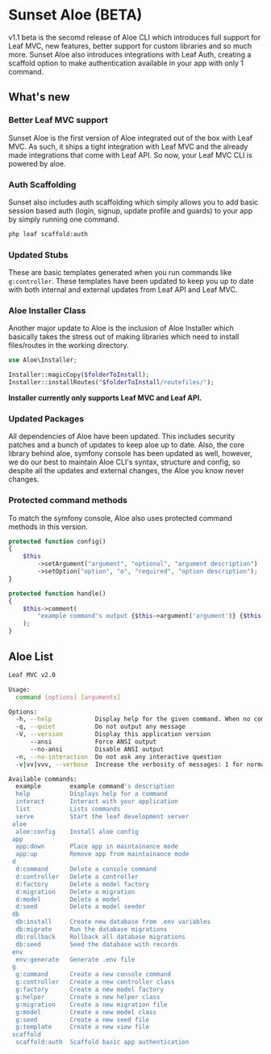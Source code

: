 # Sunset Aloe (BETA)

v1.1 beta is the secomd release of Aloe CLI which introduces full support for Leaf MVC, new features, better support for custom libraries and so much more. Sunset Aloe also introduces integrations with Leaf Auth, creating a scaffold option to make authentication available in your app with only 1 command.

## What's new

### Better Leaf MVC support

Sunset Aloe is the first version of Aloe integrated out of the box with Leaf MVC. As such, it ships a tight integration with Leaf MVC and the already made integrations that come with Leaf API. So now, your Leaf MVC CLI is powered by aloe.

### Auth Scaffolding

Sunset also includes auth scaffolding which simply allows you to add basic session based auth (login, signup, update profile and guards) to your app by simply running one command.

```bash
php leaf scaffold:auth
```

### Updated Stubs

These are basic templates generated when you run commands like `g:controller`. These templates have been updated to keep you up to date with both internal and external updates from Leaf API and Leaf MVC.

### Aloe Installer Class

Another major update to Aloe is the inclusion of Aloe Installer which basically takes the stress out of making libraries which need to install files/routes in the working directory.

```php
use Aloe\Installer;

Installer::magicCopy($folderToInstall);
Installer::installRoutes("$folderToInstall/routefiles/");
```

**Installer currently only supports Leaf MVC and Leaf API.**

### Updated Packages

All dependencies of Aloe have been updated. This includes security patches and a bunch of updates to keep aloe up to date. Also, the core library behind aloe, symfony console has been updated as well, however, we do our best to maintain Aloe CLI's syntax, structure and config, so despite all the updates and external changes, the Aloe you know never changes.

### Protected command methods

To match the symfony console, Aloe also uses protected command methods in this version.

```php
protected function config()
{
    $this
        ->setArgument("argument", "optional", "argument description")
        ->setOption("option", "o", "required", "option description");
}

protected function handle()
{
    $this->comment(
        "example command's output {$this->argument('argument')} {$this->option('option')}"
    );
}
```

## Aloe List

```bash
Leaf MVC v2.0

Usage:
  command [options] [arguments]

Options:
  -h, --help            Display help for the given command. When no command is given display help for the list command
  -q, --quiet           Do not output any message
  -V, --version         Display this application version
      --ansi            Force ANSI output
      --no-ansi         Disable ANSI output
  -n, --no-interaction  Do not ask any interactive question
  -v|vv|vvv, --verbose  Increase the verbosity of messages: 1 for normal output, 2 for more verbose output and 3 for debug

Available commands:
  example        example command's description
  help           Displays help for a command
  interact       Interact with your application
  list           Lists commands
  serve          Start the leaf development server
 aloe
  aloe:config    Install aloe config
 app
  app:down       Place app in maintainance mode
  app:up         Remove app from maintainance mode
 d
  d:command      Delete a console command
  d:controller   Delete a controller
  d:factory      Delete a model factory
  d:migration    Delete a migration
  d:model        Delete a model
  d:seed         Delete a model seeder
 db
  db:install     Create new database from .env variables
  db:migrate     Run the database migrations
  db:rollback    Rollback all database migrations
  db:seed        Seed the database with records
 env
  env:generate   Generate .env file
 g
  g:command      Create a new console command
  g:controller   Create a new controller class
  g:factory      Create a new model factory
  g:helper       Create a new helper class
  g:migration    Create a new migration file
  g:model        Create a new model class
  g:seed         Create a new seed file
  g:template     Create a new view file
 scaffold
  scaffold:auth  Scaffold basic app authentication
```
